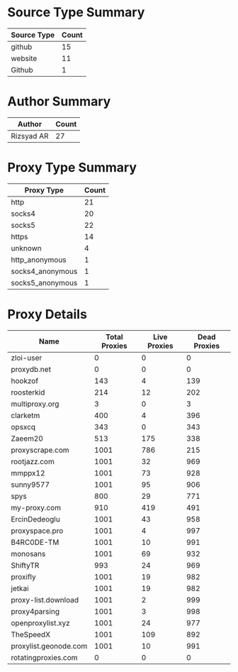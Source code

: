 # Source Type Summary

| Source Type | Count |
|-------------|-------|
| github | 15 |
| website | 11 |
| Github | 1 |


# Author Summary

| Author | Count |
|--------|-------|
| Rizsyad AR | 27 |


# Proxy Type Summary

| Proxy Type | Count |
|------------|-------|
| http | 21 |
| socks4 | 20 |
| socks5 | 22 |
| https | 14 |
| unknown | 4 |
| http_anonymous | 1 |
| socks4_anonymous | 1 |
| socks5_anonymous | 1 |


# Proxy Details

| Name | Total Proxies | Live Proxies | Dead Proxies |
|------|---------------|--------------|---------------|
| zloi-user | 0 | 0 | 0 |
| proxydb.net | 0 | 0 | 0 |
| hookzof | 143 | 4 | 139 |
| roosterkid | 214 | 12 | 202 |
| multiproxy.org | 3 | 0 | 3 |
| clarketm | 400 | 4 | 396 |
| opsxcq | 343 | 0 | 343 |
| Zaeem20 | 513 | 175 | 338 |
| proxyscrape.com | 1001 | 786 | 215 |
| rootjazz.com | 1001 | 32 | 969 |
| mmppx12 | 1001 | 73 | 928 |
| sunny9577 | 1001 | 95 | 906 |
| spys | 800 | 29 | 771 |
| my-proxy.com | 910 | 419 | 491 |
| ErcinDedeoglu | 1001 | 43 | 958 |
| proxyspace.pro | 1001 | 4 | 997 |
| B4RC0DE-TM | 1001 | 10 | 991 |
| monosans | 1001 | 69 | 932 |
| ShiftyTR | 993 | 24 | 969 |
| proxifly | 1001 | 19 | 982 |
| jetkai | 1001 | 19 | 982 |
| proxy-list.download | 1001 | 2 | 999 |
| proxy4parsing | 1001 | 3 | 998 |
| openproxylist.xyz | 1001 | 24 | 977 |
| TheSpeedX | 1001 | 109 | 892 |
| proxylist.geonode.com | 1001 | 10 | 991 |
| rotatingproxies.com | 0 | 0 | 0 |
